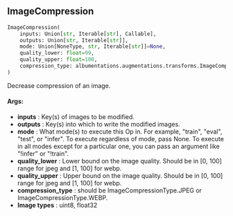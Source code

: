 ## ImageCompression
```python
ImageCompression(
	inputs: Union[str, Iterable[str], Callable],
	outputs: Union[str, Iterable[str]],
	mode: Union[NoneType, str, Iterable[str]]=None,
	quality_lower: float=99,
	quality_upper: float=100,
	compression_type: albumentations.augmentations.transforms.ImageCompression.ImageCompressionType=<ImageCompressionType.JPEG:  0>
)
```
Decrease compression of an image.


#### Args:

* **inputs** :  Key(s) of images to be modified.
* **outputs** :  Key(s) into which to write the modified images.
* **mode** :  What mode(s) to execute this Op in. For example, "train", "eval", "test", or "infer". To execute        regardless of mode, pass None. To execute in all modes except for a particular one, you can pass an argument        like "!infer" or "!train".
* **quality_lower** :  Lower bound on the image quality. Should be in [0, 100] range for jpeg and [1, 100] for webp.
* **quality_upper** :  Upper bound on the image quality. Should be in [0, 100] range for jpeg and [1, 100] for webp.
* **compression_type** :  should be ImageCompressionType.JPEG or ImageCompressionType.WEBP.
* **Image types** :     uint8, float32